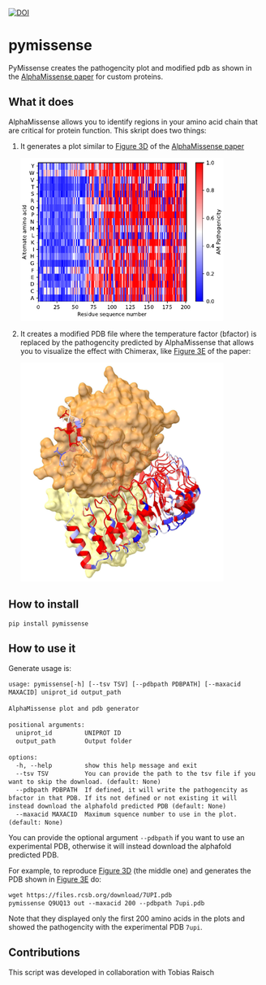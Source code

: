 [![DOI](https://zenodo.org/badge/697276360.svg)](https://zenodo.org/badge/latestdoi/697276360)

# pymissense
PyMissense creates the pathogencity plot and modified pdb as shown in the [AlphaMissense paper](https://www.science.org/doi/10.1126/science.adg7492) for custom proteins.

## What it does

AlphaMissense allows you to identify regions in your amino acid chain that are critical for protein function. This skript does two things:

1. It generates a plot similar to [Figure 3D](https://www.science.org/doi/10.1126/science.adg7492#F3) of the [AlphaMissense paper](https://www.science.org/doi/10.1126/science.adg7492)

   <img src="resources/img/3d.png" width="400">



2. It creates a modified PDB file where the temperature factor (bfactor) is replaced by the pathogencity predicted by AlphaMissense that allows you to visualize the effect with Chimerax, like [Figure 3E](https://www.science.org/doi/10.1126/science.adg7492#F3) of the paper:

   <img src="resources/img/3e.jpeg" width="400">

## How to install

```
pip install pymissense
```
    
## How to use it

Generate usage is:
```
usage: pymissense[-h] [--tsv TSV] [--pdbpath PDBPATH] [--maxacid MAXACID] uniprot_id output_path

AlphaMissense plot and pdb generator

positional arguments:
  uniprot_id         UNIPROT ID
  output_path        Output folder

options:
  -h, --help         show this help message and exit
  --tsv TSV          You can provide the path to the tsv file if you want to skip the download. (default: None)
  --pdbpath PDBPATH  If defined, it will write the pathogencity as bfactor in that PDB. If its not defined or not existing it will instead download the alphafold predicted PDB (default: None)
  --maxacid MAXACID  Maximum squence number to use in the plot. (default: None)
```

You can provide the optional argument `--pdbpath` if you want to use an experimental PDB, otherwise it will instead download the alphafold predicted PDB.

For example, to reproduce [Figure 3D](https://www.science.org/doi/10.1126/science.adg7492#F3) (the middle one) and generates the PDB shown in [Figure 3E](https://www.science.org/doi/10.1126/science.adg7492#F3) do:

```
wget https://files.rcsb.org/download/7UPI.pdb
pymissense Q9UQ13 out --maxacid 200 --pdbpath 7upi.pdb 
```

Note that they displayed only the first 200 amino acids in the plots and showed the pathogencity with the experimental PDB `7upi`.

## Contributions

This script was developed in collaboration with Tobias Raisch 
